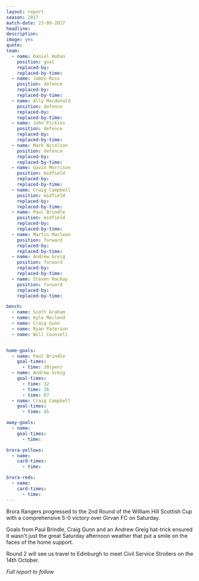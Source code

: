 ```yaml
---
layout: report
season: 2017
match-date: 23-09-2017
headline:
description:
image: yes
quote:
team:
  - name: Daniel Hoban
    position: goal
    replaced-by:
    replaced-by-time:
  - name: James Ross
    position: defence
    replaced-by:
    replaced-by-time:
  - name: Ally Macdonald
    position: defence
    replaced-by:
    replaced-by-time:
  - name: John Pickles
    position: defence
    replaced-by:
    replaced-by-time:
  - name: Mark Nicolson
    position: defence
    replaced-by:
    replaced-by-time:
  - name: Gavin Morrison
    position: midfield
    replaced-by:
    replaced-by-time:
  - name: Craig Campbell
    position: midfield
    replaced-by:
    replaced-by-time:
  - name: Paul Brindle
    position: midfield
    replaced-by:
    replaced-by-time:
  - name: Martin Maclean
    position: forward
    replaced-by:
    replaced-by-time:
  - name: Andrew Greig
    position: forward
    replaced-by:
    replaced-by-time:
  - name: Steven Mackay
    position: forward
    replaced-by:
    replaced-by-time:

bench:
  - name: Scott Graham
  - name: Kyle Macleod
  - name: Craig Gunn
  - name: Ryan Paterson
  - name: Will Counsell


home-goals:
  - name: Paul Brindle
    goal-times:
      - time: 30(pen)
  - name: Andrew Greig
    goal-times:
      - time: 32
      - time: 36
      - time: 67
  - name: Craig Campbell
    goal-times:
      - time: 45

away-goals:
  - name:
    goal-times:
      - time:

brora-yellows:
  - name:
    card-times:
      - time:

brora-reds:
  - name:
    card-times:
      - time:
---
```

Brora Rangers progressed to the 2nd Round of the William Hill Scottish Cup with a comprehensive 5-0 victory over Girvan FC on Saturday.

Goals from Paul Brindle, Craig Gunn and an Andrew Greig hat-trick ensured it wasn't just the great Saturday afternoon weather that put a smile on the faces of the home support.

Round 2 will see us travel to Edinburgh to meet Civil Service Strollers on the 14th October.

*Full report to follow*
